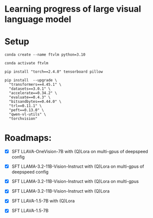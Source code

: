 # Learning progress of large visual language model



# Setup

```
conda create --name ftvlm python=3.10

conda activate ftvlm

pip install "torch==2.4.0" tensorboard pillow

pip install  --upgrade \
  "transformers==4.45.1" \
  "datasets==3.0.1" \
  "accelerate==0.34.2" \
  "evaluate==0.4.3" \
  "bitsandbytes==0.44.0" \
  "trl==0.11.1" \
  "peft==0.13.0" \
  "qwen-vl-utils" \
  "torchvision"

```
# Roadmaps:
-[x] SFT LLAVA-OneVision-7B with (Q)Lora on multi-gpus of deepspeed config

-[x] SFT LLAMA-3.2-11B-Vision-Instruct with (Q)Lora on multi-gpus of deepspeed config

-[x] SFT LLAMA-3.2-11B-Vision-Instruct with (Q)Lora on multi-gpus

-[x] SFT LLAMA-3.2-11B-Vision-Instruct with (Q)Lora

-[x] SFT LLAVA-1.5-7B with (Q)Lora

-[x] SFT LLAVA-1.5-7B